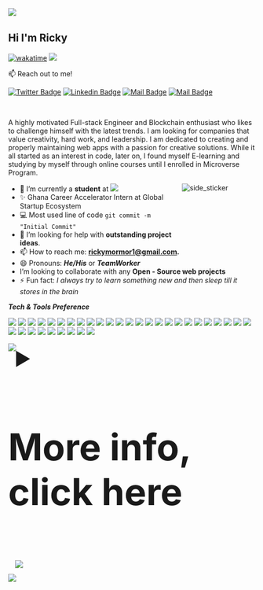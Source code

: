 <img src="https://capsule-render.vercel.app/api?type=waving&color=timeGradient&height=150&section=header&text=You%20Found%20Me,%20Awesome!&fontSize=35&fontAlignY=20&desc=...go ahead, read%20a%20little%20about%20me.&descSize=20&descAlignY=45&animation=twinkling"/>

## Hi I'm Ricky <!--<img src="https://user-images.githubusercontent.com/1303154/88677602-1635ba80-d120-11ea-84d8-d263ba5fc3c0.gif" width="28px" alt="hi"/>-->
[![wakatime](https://wakatime.com/badge/user/a2350486-0183-40b9-bf9f-f2d7d3cf8cb5.svg)](https://wakatime.com/@a2350486-0183-40b9-bf9f-f2d7d3cf8cb5)
<img src="https://img.shields.io/badge/Ricky%20Mormor-is%20Available for a Remote Work or Collaboration-greenyellow" />

:mailbox: Reach out to me!

[![Twitter Badge](https://img.shields.io/badge/-@rickymormor-1ca0f1?style=flat&labelColor=1ca0f1&logo=twitter&logoColor=white&link=https://twitter.com/rickymormor)](https://twitter.com/rickymormor) [![Linkedin Badge](https://img.shields.io/badge/-rickymormor-0e76a8?style=flat&labelColor=0e76a8&logo=linkedin&logoColor=white)](https://www.linkedin.com/in/rickymormor/) [![Mail Badge](https://img.shields.io/badge/-@rickymormor-e84393?style=flat&labelColor=e84393&logo=instagram&logoColor=white)](https://instagram.com/rickymormor) [![Mail Badge](https://img.shields.io/badge/-rickymormor1@gmail.com-c0392b?style=flat&labelColor=c0392b&logo=gmail&logoColor=white)](mailto:rickymormor1@gmail.com)

<br>

A highly motivated Full-stack Engineer and Blockchain enthusiast who likes to challenge himself with the latest trends. I am looking for companies that value creativity, hard work, and leadership. 
I am dedicated to creating and properly maintaining web apps with a passion for creative solutions. While it all started as an interest in code, later on, I found myself E-learning and studying by myself through online courses until I enrolled in Microverse Program.
<br>

<img align="right" width=150px height=150px alt="side_sticker" src="https://media.giphy.com/media/TEnXkcsHrP4YedChhA/giphy.gif"/>

- 🔭 I’m currently a **student** at [![](https://img.shields.io/badge/Microverse-blueviolet)](https://www.microverse.org/?grsf=c38nvm/)
- ✨ Ghana Career Accelerator Intern at Global Startup Ecosystem
- :computer: Most used line of code `git commit -m "Initial Commit"`
- 🤔 I’m looking for help with **outstanding project ideas**. <br>
- 📫 How to reach me: **rickymormor1@gmail.com.**
- 😄 Pronouns: **_He/His_** or **_TeamWorker_**
- I’m looking to collaborate with any **Open - Source web projects**<br>
- ⚡ Fun fact: _I always try to learn something new and then sleep till it stores in the brain_<br>

<!--<img src="https://media.giphy.com/media/iY8CRBdQXODJSCERIr/giphy.gif" width="30px"/>&nbsp;-->
**_Tech & Tools Preference_**

<img src = "https://img.shields.io/badge/-HTML5-E34F26?style=flat&logo=html5&logoColor=white"> <img src = "https://img.shields.io/badge/-CSS3-1572B6?style=flat&logo=css3&logoColor=white">
<img src="https://img.shields.io/badge/-Bootstrap-563D7C?style=flat&logo=bootstrap&logoColor=white">
<img src="https://img.shields.io/badge/jquery-%230769AD.svg?style=flat&logo=jquery&logoColor=white">
<img src="https://img.shields.io/badge/-JavaScript-eed718?style=flat&logo=javascript&logoColor=ffffff">
<img src="https://img.shields.io/badge/-Sass-cc6699?style=flat&logo=sass&logoColor=ffffff">
<img src="https://img.shields.io/badge/-React-000000?style=flat&logo=react&logoColor=00c8ff">
<img src="https://img.shields.io/badge/-MongoDB-4DB33D?style=flat&logo=mongodb&logoColor=FFFFFF">
<img src="https://img.shields.io/badge/-GraphQL-e535ab?style=flat&logo=graphql&logoColor=FFFFFF">
<img src="https://img.shields.io/badge/-MySQL-F29111?style=flat&logo=mysql&logoColor=FFFFFF">
<img src="https://img.shields.io/badge/express.js-%23404d59.svg?style=flat&logo=express&logoColor=%2361DAFB">
<img src="https://img.shields.io/badge/-Node.js-3C873A?style=flat&logo=Node.js&logoColor=white">
<img src="https://img.shields.io/badge/-Firebase-FFA611?style=flat&logo=firebase&logoColor=FFFFFF">
<img src="https://img.shields.io/badge/Ruby-CC342D?style=flat&logo=ruby&logoColor=white">
<img src="https://img.shields.io/badge/rails-%23CC0000.svg?style=flat&logo=ruby-on-rails&logoColor=white">
<img src="https://img.shields.io/badge/-Progressive Web Apps-5A0FC8?style=flat">
<img src="http://img.shields.io/badge/-Git-F1502F?style=flat&logo=git&logoColor=FFFFFF">
<img src="http://img.shields.io/badge/Git-GitBash-black?style=flat&logo=git&logoColor=white">
<img src="http://img.shields.io/badge/-Github-000000?style=flat&logo=github&logoColor=FFFFFF">
<img src="http://img.shields.io/badge/-VS%20Code-007ACC?style=flat&logo=visual%20studio%20code&logoColor=white">
<img src="http://img.shields.io/badge/-Heroku-430098?style=flat&logo=heroku&logoColor=white">
<img src="http://img.shields.io/badge/-Vercel-black?style=flat&logo=vercel&logoColor=white">
<img src="https://img.shields.io/badge/npm-CB3837?style=flat&logo=npm&logoColor=white">
<img src="https://img.shields.io/badge/Webpack-8DD6F9?style=flat&logo=Webpack&logoColor=white">
<img src="https://img.shields.io/badge/Atom-66595C?style=flat&logo=Atom&logoColor=white">
<img src="https://img.shields.io/badge/Netlify-00C7B7?style=flat&logo=netlify&logoColor=white">
<img src="https://aleen42.github.io/badges/src/photoshop.svg">
<img src="https://aleen42.github.io/badges/src/illustrator.svg">
<img src="https://img.shields.io/badge/Canva-%2300C4CC.svg?style=flat&logo=Canva&logoColor=white">
<img src="https://img.shields.io/badge/figma-%23F24E1E.svg?style=flat&logo=figma&logoColor=white">
<img src="https://img.shields.io/badge/Gimp-657D8B?style=flat&logo=gimp&logoColor=FFFFFF">
<img src="https://img.shields.io/badge/Windows-0078D6?style=flat&logo=windows&logoColor=white">
<img src="https://img.shields.io/badge/Linux-666666?style=flat&logo=linux&logoColor=white">
<img src="https://img.shields.io/badge/Arch_Linux-1793D1?style=flat&logo=arch-linux&logoColor=white">

<details>
<summary style="font-size:50px;">
  <img src="https://media.giphy.com/media/WDZBrmwNjm5g8qsl1F/giphy.gif" align="left" height="125px">&nbsp;<h2>More info, click here</h2>&nbsp;<img src="https://media.giphy.com/media/zPlGxzu027rEELiCFr/giphy.gif" height="125px">
  
  
</summary>

  <br>
<!--  
I love sharing knowledge and putting tutorials and posts together for helping other developers.

<p align="center"><img src="https://readme-jokes.vercel.app/api/"></p>

## Coding Stats
<p align="center"><img src="https://github-readme-stats.vercel.app/api/wakatime?username=cwaku&layout=compact&theme=gruvbox&hide_border=true&custom_title=Weekly%20wakatime%20stats"></p>

--## Github Stats

<p align="center"><img src="./profile-summary-card-output/github_dark/1-repos-per-language.svg"><img src="./profile-summary-card-output/github_dark//2-most-commit-language.svg"></p>-->

<p align="center">
<img src="./github-metrics.svg"/>
</details>
<img src="https://capsule-render.vercel.app/api?type=waving&color=timeGradient&height=150&section=footer&text=Done?&fontSize=50&fontAlignY=65&desc=Checkout%20some%20of%20my%20projects.%20Get%20in%20touch&descSize=20&descAlignY=88&animation=twinkling"/>
